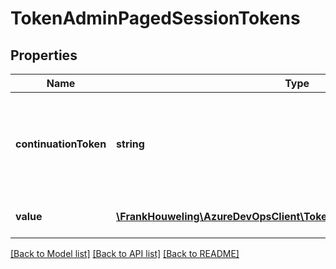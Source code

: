 # TokenAdminPagedSessionTokens

## Properties
Name | Type | Description | Notes
------------ | ------------- | ------------- | -------------
**continuationToken** | **string** | The continuation token that can be used to retrieve the next page of session tokens, or &lt;code&gt;null&lt;/code&gt; if there is no next page. | [optional] 
**value** | [**\FrankHouweling\AzureDevOpsClient\TokenAdmin\Model\SessionToken[]**](SessionToken.md) | The list of all session tokens in the current page. | [optional] 

[[Back to Model list]](../README.md#documentation-for-models) [[Back to API list]](../README.md#documentation-for-api-endpoints) [[Back to README]](../README.md)


